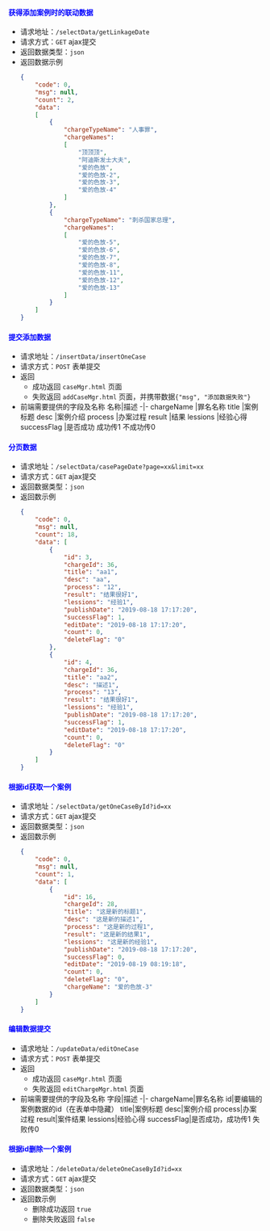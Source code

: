 #### <font color="blue">获得添加案例时的联动数据</font>
- 请求地址：`/selectData/getLinkageDate`
- 请求方式：`GET` ajax提交
- 返回数据类型：`json`
- 返回数据示例
    ```json
    {
        "code": 0,
        "msg": null,
        "count": 2,
        "data": 
        [
            {
                "chargeTypeName": "人事罪",
                "chargeNames": 
                [
                    "顶顶顶",
                    "阿迪斯发士大夫",
                    "爱的色放",
                    "爱的色放-2",
                    "爱的色放-3",
                    "爱的色放-4"
                ]
            },
            {
                "chargeTypeName": "刺杀国家总理",
                "chargeNames": 
                [
                    "爱的色放-5",
                    "爱的色放-6",
                    "爱的色放-7",
                    "爱的色放-8",
                    "爱的色放-11",
                    "爱的色放-12",
                    "爱的色放-13"
                ]
            }
        ]
    }
    ```

#### <font color="blue">提交添加数据</font>
- 请求地址：`/insertData/insertOneCase`
- 请求方式：`POST` 表单提交
- 返回
  + 成功返回 `caseMgr.html` 页面
  + 失败返回 `addCaseMgr.html` 页面，并携带数据`{"msg", "添加数据失败"}`
- 前端需要提供的字段及名称
    名称|描述
    -|-
    chargeName   |罪名名称
    title        |案例标题
    desc         |案例介绍
    process      |办案过程
    result       |结果
    lessions     |经验心得
    successFlag  |是否成功 成功传1 不成功传0

#### <font color="blue">分页数据</font>
- 请求地址：`/selectData/casePageDate?page=xx&limit=xx`
- 请求方式：`GET` ajax提交
- 返回数据类型：`json`
- 返回数示例
    ```json
    {
        "code": 0,
        "msg": null,
        "count": 18,
        "data": [
            {
                "id": 3,
                "chargeId": 36,
                "title": "aa1",
                "desc": "aa",
                "process": "12",
                "result": "结果很好1",
                "lessions": "经验1",
                "publishDate": "2019-08-18 17:17:20",
                "successFlag": 1,
                "editDate": "2019-08-18 17:17:20",
                "count": 0,
                "deleteFlag": "0"
            },
            {
                "id": 4,
                "chargeId": 36,
                "title": "aa2",
                "desc": "描述1",
                "process": "13",
                "result": "结果很好1",
                "lessions": "经验1",
                "publishDate": "2019-08-18 17:17:20",
                "successFlag": 1,
                "editDate": "2019-08-18 17:17:20",
                "count": 0,
                "deleteFlag": "0"
            }
        ]
    }
    ```

#### <font color="blue">根据id获取一个案例</font>
- 请求地址：`/selectData/getOneCaseById?id=xx`
- 请求方式：`GET` ajax提交
- 返回数据类型：`json`
- 返回数示例
    ```json
    {
        "code": 0,
        "msg": null,
        "count": 1,
        "data": [
            {
                "id": 16,
                "chargeId": 28,
                "title": "这是新的标题1",
                "desc": "这是新的描述1",
                "process": "这是新的过程1",
                "result": "这是新的结果1",
                "lessions": "这是新的经验1",
                "publishDate": "2019-08-18 17:17:20",
                "successFlag": 0,
                "editDate": "2019-08-19 08:19:18",
                "count": 0,
                "deleteFlag": "0",
                "chargeName": "爱的色放-3"
            }
        ]
    }
    ```

#### <font color="blue">编辑数据提交</font>
- 请求地址：`/updateData/editOneCase`
- 请求方式：`POST` 表单提交
- 返回
  + 成功返回 `caseMgr.html` 页面
  + 失败返回 `editChargeMgr.html` 页面
- 前端需要提供的字段及名称
    字段|描述
    -|-
    chargeName|罪名名称
    id|要编辑的案例数据的id（在表单中隐藏）
    title|案例标题
    desc|案例介绍
    process|办案过程
    result|案件结果
    lessions|经验心得
    successFlag|是否成功，成功传1 失败传0

#### <font color="blue">根据id删除一个案例</font>
- 请求地址：`/deleteData/deleteOneCaseById?id=xx`
- 请求方式：`GET` ajax提交
- 返回数据类型：`json`
- 返回数示例
  + 删除成功返回 `true`
  + 删除失败返回 `false`